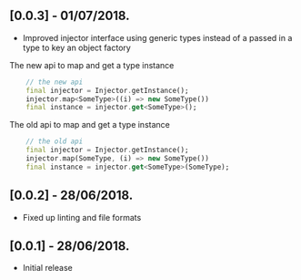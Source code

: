 ## [0.0.3] - 01/07/2018.

* Improved injector interface using generic types instead of a passed in a type to key an object factory

The new api to map and get a type instance
```dart
    // the new api
    final injector = Injector.getInstance();
    injector.map<SomeType>((i) => new SomeType())
    final instance = injector.get<SomeType>();
```

The old api to map and get a type instance
```dart
    // the old api
    final injector = Injector.getInstance();
    injector.map(SomeType, (i) => new SomeType())
    final instance = injector.get<SomeType>(SomeType);
```

## [0.0.2] - 28/06/2018.

* Fixed up linting and file formats

## [0.0.1] - 28/06/2018.

* Initial release
